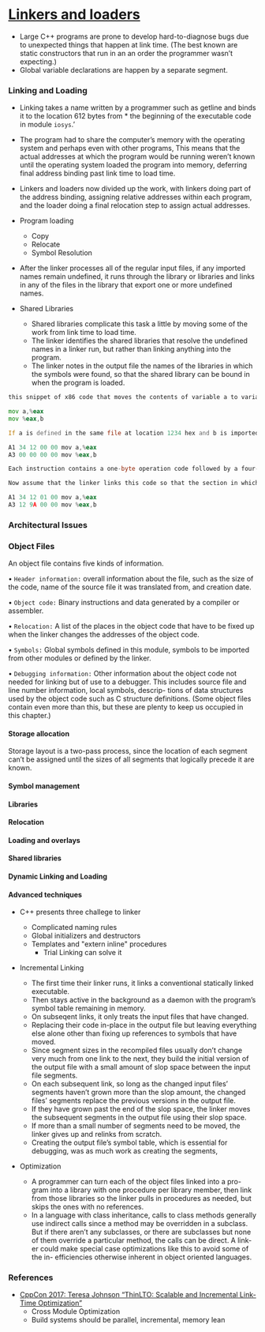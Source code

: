 # [Linkers and loaders](https://wh0rd.org/books/linkers-and-loaders/linkers_and_loaders.pdf)

-  Large C++ programs are prone to develop hard-to-diagnose bugs due to unexpected things that happen at link time. (The best known are static constructors that run in an an order the programmer wasn’t expecting.)
- Global variable declarations are happen by a separate segment.

### Linking and Loading

- Linking takes a name written by a programmer such as getline and binds it to the location 612 bytes from * the beginning of the executable code in module `iosys`.’

- The program had to share the computer’s memory with the operating system and perhaps even with other programs, This means that the actual addresses at which the program would be running weren’t known until the operating system loaded the program into memory, deferring final address binding past link time to load time. 

- Linkers and loaders now divided up the work, with linkers doing part of the address binding, assigning relative addresses within each program, and the loader doing a final relocation step to assign actual addresses.

- Program loading
    - Copy
    - Relocate
    - Symbol Resolution

- After the linker processes all of the regular input files, if any imported names remain undefined, it runs through the library or libraries and links in any of the files in the library that export one or more undefined names.

- Shared Libraries
    - Shared libraries complicate this task a little by moving some of the work from link time to load time. 
    - The linker identifies the shared libraries that resolve the undefined names in a linker run, but rather than linking anything into the program.
    - The linker notes in the output file the names of the libraries in which the symbols were found, so that the shared library can be bound in when the program is loaded.

```asm
this snippet of x86 code that moves the contents of variable a to variable b using the eax register.

mov a,%eax
mov %eax,b

If a is defined in the same file at location 1234 hex and b is imported from somewhere else, the generated object code will be:

A1 34 12 00 00 mov a,%eax
A3 00 00 00 00 mov %eax,b

Each instruction contains a one-byte operation code followed by a four- byte address. The first instruction has a reference to 1234 (byte reversed, since the x86 uses a right to left byte order) and the second a reference to zero since the location of b is unknown.

Now assume that the linker links this code so that the section in which a is located is relocated by hex 10000 bytes, and b turns out to be at hex 9A12. The linker modifies the code to be:

A1 34 12 01 00 mov a,%eax
A3 12 9A 00 00 mov %eax,b
```

### Architectural Issues

### Object Files

An object file contains five kinds of information.

• `Header information:` overall information about the file, such as the size of the code, name of the source file it was translated from, and creation date.

• `Object code:` Binary instructions and data generated by a compiler or assembler.

• `Relocation:` A list of the places in the object code that have to be fixed up when the linker changes the addresses of the object code.

• `Symbols:` Global symbols defined in this module, symbols to be imported from other modules or defined by the linker.

• `Debugging information:` Other information about the object code not needed for linking but of use to a debugger. This includes source file and line number information, local symbols, descrip- tions of data structures used by the object code such as C structure definitions.
(Some object files contain even more than this, but these are plenty to keep us occupied in this chapter.)

#### Storage allocation

Storage layout is a two-pass process, since the location of each segment can’t be assigned until the sizes of all segments that logically precede it are known.

#### Symbol management

#### Libraries

#### Relocation

#### Loading and overlays

#### Shared libraries

#### Dynamic Linking and Loading

#### Advanced techniques

- C++ presents three challege to linker
    - Complicated naming rules
    - Global initializers and destructors
    - Templates and "extern inline" procedures
        - Trial Linking can solve it

- Incremental Linking
    - The first time their linker runs, it links a conventional statically linked executable.
    - Then stays active in the background as a daemon with the program’s symbol table remaining in memory.
    - On subseqent links, it only treats the input files that have changed.
    - Replacing their code in-place in the output file but leaving everything else alone other than fixing up references to symbols that have moved.
    - Since segment sizes in the recompiled files usually don’t change very much from one link to the next, they build the initial version of the output file with a small amount of slop space between the input file segments.
    - On each subsequent link, so long as the changed input files’ segments haven’t grown more than the slop amount, the changed files’ segments replace the previous versions in the output file. 
    - If they have grown past the end of the slop space, the linker moves the subsequent segments in the output file using their slop space. 
    - If more than a small number of segments need to be moved, the linker gives up and relinks from scratch.
    - Creating the output file’s symbol table, which is essential for debugging, was as much work as creating the segments,

- Optimization
    - A programmer can turn each of the object files linked into a pro- gram into a library with one procedure per library member, then link from those libraries so the linker pulls in procedures as needed, but skips the ones with no references.
    - In a language with class inheritance, calls to class methods generally use indirect calls since a method may be overridden in a subclass. But if there aren’t any subclasses, or there are subclasses but none of them override a particular method, the calls can be direct. A link- er could make special case optimizations like this to avoid some of the in- efficiencies otherwise inherent in object oriented languages.


### References
- [CppCon 2017: Teresa Johnson “ThinLTO: Scalable and Incremental Link-Time Optimization”](https://www.youtube.com/watch?v=p9nH2vZ2mNo)
    - Cross Module Optimization 
    - Build systems should be parallel, incremental, memory lean
